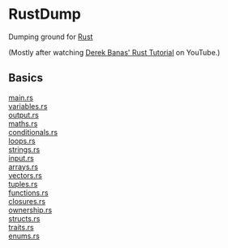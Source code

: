 # RustDump
Dumping ground for [Rust](https://www.rust-lang.org/)

(Mostly after watching [Derek Banas' Rust Tutorial](https://www.youtube.com/watch?v=U1EFgCNLDB8) on YouTube.)

## Basics

[main.rs](https://github.com/James-P-D/RustDump/blob/master/src/hello/hello_world/src/main.rs)  
[variables.rs](https://github.com/James-P-D/RustDump/blob/master/src/hello/hello_world/src/variables.rs)  
[output.rs](https://github.com/James-P-D/RustDump/blob/master/src/hello/hello_world/src/output.rs)  
[maths.rs](https://github.com/James-P-D/RustDump/blob/master/src/hello/hello_world/src/maths.rs)  
[conditionals.rs](https://github.com/James-P-D/RustDump/blob/master/src/hello/hello_world/src/conditionals.rs)  
[loops.rs](https://github.com/James-P-D/RustDump/blob/master/src/hello/hello_world/src/loops.rs)  
[strings.rs](https://github.com/James-P-D/RustDump/blob/master/src/hello/hello_world/src/strings.rs)  
[input.rs](https://github.com/James-P-D/RustDump/blob/master/src/hello/hello_world/src/input.rs)  
[arrays.rs](https://github.com/James-P-D/RustDump/blob/master/src/hello/hello_world/src/arrays.rs)  
[vectors.rs](https://github.com/James-P-D/RustDump/blob/master/src/hello/hello_world/src/vectors.rs)  
[tuples.rs](https://github.com/James-P-D/RustDump/blob/master/src/hello/hello_world/src/tuples.rs)  
[functions.rs](https://github.com/James-P-D/RustDump/blob/master/src/hello/hello_world/src/functions.rs)  
[closures.rs](https://github.com/James-P-D/RustDump/blob/master/src/hello/hello_world/src/closures.rs)  
[ownership.rs](https://github.com/James-P-D/RustDump/blob/master/src/hello/hello_world/src/ownership.rs)  
[structs.rs](https://github.com/James-P-D/RustDump/blob/master/src/hello/hello_world/src/structs.rs)  
[traits.rs](https://github.com/James-P-D/RustDump/blob/master/src/hello/hello_world/src/traits.rs)  
[enums.rs](https://github.com/James-P-D/RustDump/blob/master/src/hello/hello_world/src/enums.rs)  

